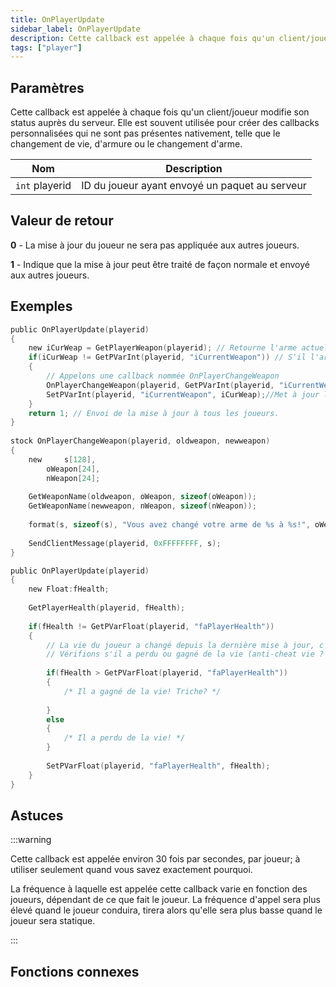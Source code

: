 ```yaml
---
title: OnPlayerUpdate
sidebar_label: OnPlayerUpdate
description: Cette callback est appelée à chaque fois qu'un client/joueur modifie son status auprès du serveur.
tags: ["player"]
---
```


## Paramètres

Cette callback est appelée à chaque fois qu'un client/joueur modifie son status auprès du serveur. Elle est souvent utilisée pour créer des callbacks personnalisées qui ne sont pas présentes nativement, telle que le changement de vie, d'armure ou le changement d'arme.

| Nom            | Description                                   |
| -------------- | --------------------------------------------- |
| `int` playerid |ID du joueur ayant envoyé un paquet au serveur |

## Valeur de retour

**0** - La mise à jour du joueur ne sera pas appliquée aux autres joueurs.

**1** - Indique que la mise à jour peut être traité de façon normale et envoyé aux autres joueurs.

## Exemples

```c
public OnPlayerUpdate(playerid)
{
    new iCurWeap = GetPlayerWeapon(playerid); // Retourne l'arme actuelle du joueur		
    if(iCurWeap != GetPVarInt(playerid, "iCurrentWeapon")) // S'il l'arme à changer depuis la dernière mise à jour
    {
        // Appelons une callback nommée OnPlayerChangeWeapon
        OnPlayerChangeWeapon(playerid, GetPVarInt(playerid, "iCurrentWeapon"), iCurWeap);
        SetPVarInt(playerid, "iCurrentWeapon", iCurWeap);//Met à jour la variable arme du joueur
    }
    return 1; // Envoi de la mise à jour à tous les joueurs.
}
 
stock OnPlayerChangeWeapon(playerid, oldweapon, newweapon)
{
	new     s[128],
		oWeapon[24],
		nWeapon[24];
 
	GetWeaponName(oldweapon, oWeapon, sizeof(oWeapon));
	GetWeaponName(newweapon, nWeapon, sizeof(nWeapon));
 
	format(s, sizeof(s), "Vous avez changé votre arme de %s à %s!", oWeapon, nWeapon);
 
	SendClientMessage(playerid, 0xFFFFFFFF, s);
}
```

```c
public OnPlayerUpdate(playerid)
{
	new Float:fHealth;
 
	GetPlayerHealth(playerid, fHealth);
 
	if(fHealth != GetPVarFloat(playerid, "faPlayerHealth"))
	{
	    // La vie du joueur a changé depuis la dernière mise à jour, c'est donc bien la mise à jour qui a été envoyée.
	    // Vérifions s'il a perdu ou gagné de la vie (anti-cheat vie ? ;)) 
 
	    if(fHealth > GetPVarFloat(playerid, "faPlayerHealth"))
	    {
	        /* Il a gagné de la vie! Triche? */
 
	    }
	    else
	    {
	        /* Il a perdu de la vie! */
	    }
 
	    SetPVarFloat(playerid, "faPlayerHealth", fHealth);
	}
}
```
## Astuces

<TipNPCCallbacks />

:::warning

Cette callback est appelée environ 30 fois par secondes, par joueur; à utiliser seulement quand vous savez exactement pourquoi.

La fréquence à laquelle est appelée cette callback varie en fonction des joueurs, dépendant de ce que fait le joueur. La fréquence d'appel sera plus élevé quand le joueur conduira, tirera alors qu'elle sera plus basse quand le joueur sera statique.

:::

## Fonctions connexes
